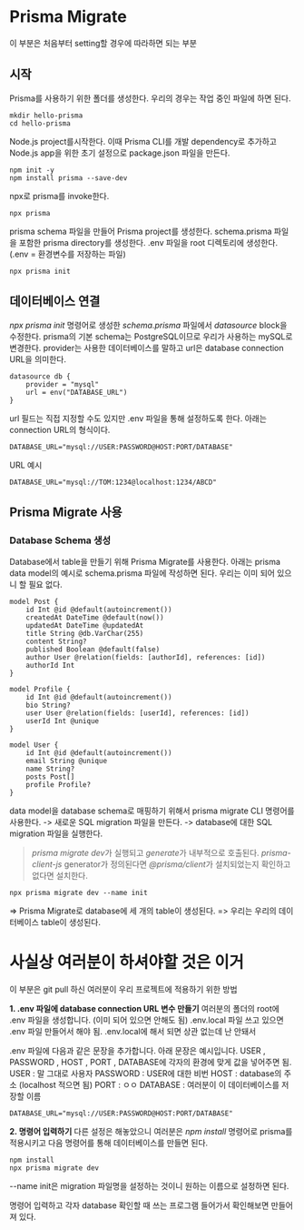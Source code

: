 # Prisma Migrate
이 부분은 처음부터 setting할 경우에 따라하면 되는 부분
## 시작 
Prisma를 사용하기 위한 폴더를 생성한다. 
우리의 경우는 작업 중인 파일에 하면 된다. 
```shell
mkdir hello-prisma
cd hello-prisma
```
Node.js project를시작한다. 
이때 Prisma CLI를 개발 dependency로 추가하고 Node.js app을 위한 초기 설정으로 package.json 파일을 만든다.
```shell
npm init -y
npm install prisma --save-dev
```
npx로 prisma를 invoke한다. 
```shell
npx prisma
```
prisma schema 파일을 만들어 Prisma project를 생성한다. 
schema.prisma 파일을 포함한 prisma directory를 생성한다.
.env 파일을 root 디렉토리에 생성한다. (.env = 환경변수를 저장하는 파일)
```
npx prisma init
```
## 데이터베이스 연결
*npx prisma init* 명령어로 생성한 *schema.prisma* 파일에서 *datasource* block을 수정한다. 
prisma의 기본 schema는 PostgreSQL이므로 우리가 사용하는 mySQL로 변경한다.
provider는 사용한 데이터베이스를 말하고 url은 database connection URL을 의미한다. 
```prisma
datasource db {
	provider = "mysql"
	url = env("DATABASE_URL")
}
```

url 필드는 직접 지정할 수도 있지만 .env 파일을 통해 설정하도록 한다.
아래는 connection URL의 형식이다.
```env
DATABASE_URL="mysql://USER:PASSWORD@HOST:PORT/DATABASE"
```

URL 예시
```env
DATABASE_URL="mysql://TOM:1234@localhost:1234/ABCD"
```
## Prisma Migrate 사용
### Database Schema 생성
Database에서 table을 만들기 위해 Prisma Migrate를 사용한다. 
아래는 prisma data model의 예시로 schema.prisma 파일에 작성하면 된다. 
우리는 이미 되어 있으니 할 필요 없다.
```prisma
model Post { 
	id Int @id @default(autoincrement()) 
	createdAt DateTime @default(now())
	updatedAt DateTime @updatedAt 
	title String @db.VarChar(255) 
	content String? 
	published Boolean @default(false) 
	author User @relation(fields: [authorId], references: [id]) 
	authorId Int 
} 

model Profile { 
	id Int @id @default(autoincrement()) 
	bio String? 
	user User @relation(fields: [userId], references: [id]) 
	userId Int @unique 
} 

model User { 
	id Int @id @default(autoincrement()) 
	email String @unique 
	name String? 
	posts Post[] 
	profile Profile? 
}
```

data model을 database schema로 매핑하기 위해서 prisma migrate CLI 명령어를 사용한다. 
-> 새로운 SQL migration 파일을 만든다.
-> database에 대한 SQL migration 파일을 실행한다. 
>*prisma migrate dev*가 실행되고 *generate*가 내부적으로 호출된다. *prisma-client-js* generator가 정의된다면 *@prisma/client*가 설치되었는지 확인하고 없다면 설치한다. 
```shell
npx prisma migrate dev --name init
```
=> Prisma Migrate로 database에 세 개의 table이 생성된다. 
=> 우리는 우리의 데이터베이스 table이 생성된다. 


# 사실상 여러분이 하셔야할 것은 이거
이 부분은 git pull 하신 여러분이 우리 프로젝트에 적용하기 위한 방법

**1. .env 파일에 database connection URL 변수 만들기**
여러분의 폴더의 root에 .env 파일을 생성합니다. (이미 되어 있으면 안해도 됨)
.env.local 파일 쓰고 있으면 .env 파일 만들어서 해야 됨. 
.env.local에 해서 되면 상관 없는데 난 안돼서

.env 파일에 다음과 같은 문장을 추가합니다. 아래 문장은 예시입니다.
USER , PASSWORD , HOST , PORT , DATABASE에 각자의 환경에 맞게 값을 넣어주면 됨.
USER : 말 그대로 사용자
PASSWORD : USER에 대한 비번
HOST : database의 주소 (localhost 적으면 됨)
PORT : ㅇㅇ
DATABASE : 여러분이 이 데이터베이스를 저장할 이름
```env
DATABASE_URL="mysql://USER:PASSWORD@HOST:PORT/DATABASE"
```

**2. 명령어 입력하기**
다른 설정은 해놓았으니 여러분은 *npm install* 명령어로 prisma를 적용시키고
다음 명령어를 통해 데이터베이스를 만들면 된다.
```shell
npm install
npx prisma migrate dev
```
--name init은 migration 파일명을 설정하는 것이니 원하는 이름으로 설정하면 된다. 

명령어 입력하고 각자 database 확인할 때 쓰는 프로그램 들어가서 확인해보면 만들어져 있다.